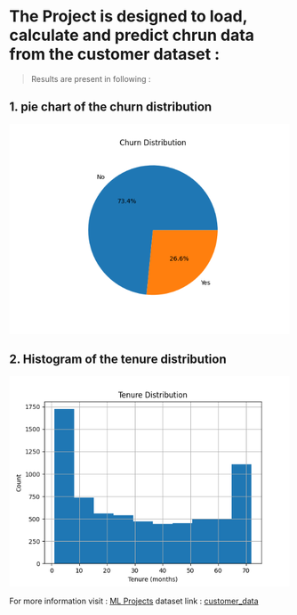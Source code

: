# The Project is designed to load, calculate and predict chrun data from the customer dataset :  
> Results are present in following : 
## 1. pie chart of the churn distribution
![piechart churn](https://github.com/Akhil-Kolgaonkar/ML_Projects/blob/main/cust_churn_dna1/Figure_1.png)
## 2. Histogram of the tenure distribution  
![scatterplot](https://github.com/Akhil-Kolgaonkar/ML_Projects/blob/main/cust_churn_dna1/Figure_2.png)


For more information visit : [ML Projects](https://www.github.com/Akhil-Kolgaonkar/ML_Projects)
dataset link : [customer_data](https://github.com/Akhil-Kolgaonkar/ML_Projects/blob/main/cust_churn_dna1/customer_data.csv)
